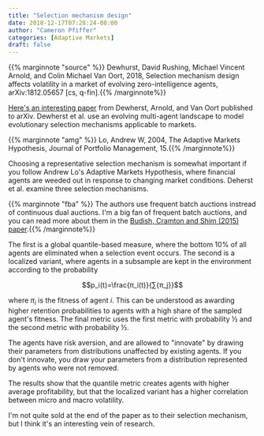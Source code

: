 ```yaml
---
title: "Selection mechanism design"
date: 2018-12-17T07:28:24-08:00
author: "Cameron Pfiffer"
categories: [Adaptive Markets]
draft: false
---
```


{{% marginnote "source" %}} Dewhurst, David Rushing, Michael Vincent Arnold, and Colin Michael Van Oort, 2018, Selection mechanism design affects volatility in a market of evolving zero-intelligence agents, arXiv:1812.05657 [cs, q-fin].{{% /marginnote%}}

[Here's an interesting paper](https://arxiv.org/abs/1812.05657) from Dewherst, Arnold, and Van Oort published to arXiv. Dewherst et al. use an evolving multi-agent landscape to model evolutionary selection mechanisms applicable to markets.

{{% marginnote "amg" %}} Lo, Andrew W, 2004, The Adaptive Markets Hypothesis, Journal of Portfolio Management, 15.{{% /marginnote%}}

Choosing a representative selection mechanism is somewhat important if you follow Andrew Lo's Adaptive Markets Hypothesis, where financial agents are weeded out in response to changing market conditions. Deherst et al. examine three selection mechanisms.

{{% marginnote "fba" %}} The authors use frequent batch auctions instread of continuous dual auctions. I'm a big fan of frequent batch auctions, and you can read more about them in the [Budish, Cramton and Shim (2015) paper](https://faculty.chicagobooth.edu/eric.budish/research/HFT-FrequentBatchAuctions.pdf).{{% /marginnote%}}

The first is a global quantile-based measure, where the bottom 10% of all agents are eliminated when a selection event occurs. The second is a localized variant, where agents in a subsample are kept in the environment according to the probability

$$p_i(t)=\frac{π_i(t)}{∑{π_j}}$$

where $π_i$ is the fitness of agent $i$. This can be understood as awarding higher retention probabilities to agents with a high share of the sampled agent's fitness. The final metric uses the first metric with probability ½ and the second metric with probability ½.

The agents have risk aversion, and are allowed to "innovate" by drawing their parameters from distributions unaffected by existing agents. If you don't innovate, you draw your parameters from a distribution represented by agents who were not removed.

The results show that the quantile metric creates agents with higher average profitability, but that the localized variant has a higher correlation between micro and macro volatility.

I'm not quite sold at the end of the paper as to their selection mechanism, but I think it's an interesting vein of research.
